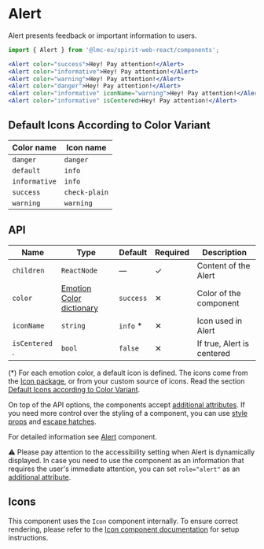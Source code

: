 # Alert

Alert presents feedback or important information to users.

```jsx
import { Alert } from '@lmc-eu/spirit-web-react/components';
```

```jsx
<Alert color="success">Hey! Pay attention!</Alert>
<Alert color="informative">Hey! Pay attention!</Alert>
<Alert color="warning">Hey! Pay attention!</Alert>
<Alert color="danger">Hey! Pay attention!</Alert>
<Alert color="informative" iconName="warning">Hey! Pay attention!</Alert>
<Alert color="informative" isCentered>Hey! Pay attention!</Alert>
```

## Default Icons According to Color Variant

| Color name    | Icon name     |
| ------------- | ------------- |
| `danger`      | `danger`      |
| `default`     | `info`        |
| `informative` | `info`        |
| `success`     | `check-plain` |
| `warning`     | `warning`     |

## API

| Name           | Type                                         | Default   | Required | Description                |
| -------------- | -------------------------------------------- | --------- | -------- | -------------------------- |
| `children`     | `ReactNode`                                  | —         | ✓        | Content of the Alert       |
| `color`        | [Emotion Color dictionary][dictionary-color] | `success` | ✕        | Color of the component     |
| `iconName`     | `string`                                     | `info` \* | ✕        | Icon used in Alert         |
| `isCentered` . | `bool`                                       | `false`   | ✕        | If true, Alert is centered |

(\*) For each emotion color, a default icon is defined.
The icons come from the [Icon package][icon-package], or from your custom source of icons.
Read the section [Default Icons according to Color Variant](#default-icons-according-to-color-variant).

On top of the API options, the components accept [additional attributes][readme-additional-attributes].
If you need more control over the styling of a component, you can use [style props][readme-style-props]
and [escape hatches][readme-escape-hatches].

For detailed information see [Alert][alert] component.

⚠️ Please pay attention to the accessibility setting when Alert is dynamically displayed. In case you need to use the component as an information that requires the user's immediate attention,
you can set `role="alert"` as an [additional attribute][readme-additional-attributes].

## Icons

This component uses the `Icon` component internally. To ensure correct rendering,
please refer to the [Icon component documentation][web-react-icon-documentation] for setup instructions.

[alert]: https://github.com/lmc-eu/spirit-design-system/blob/main/packages/web/src/scss/components/Alert/README.md
[dictionary-color]: https://github.com/lmc-eu/spirit-design-system/tree/main/docs/DICTIONARIES.md#color
[icon-package]: https://github.com/lmc-eu/spirit-design-system/tree/main/packages/icons
[readme-additional-attributes]: https://github.com/lmc-eu/spirit-design-system/blob/main/packages/web-react/README.md#additional-attributes
[readme-escape-hatches]: https://github.com/lmc-eu/spirit-design-system/blob/main/packages/web-react/README.md#escape-hatches
[readme-style-props]: https://github.com/lmc-eu/spirit-design-system/blob/main/packages/web-react/README.md#style-props
[web-react-icon-documentation]: https://github.com/lmc-eu/spirit-design-system/blob/main/packages/web-react/src/components/Icon/README.md#-usage
